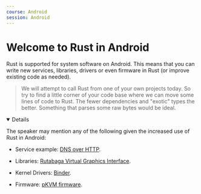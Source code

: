 ```yaml
---
course: Android
session: Android
---
```


# Welcome to Rust in Android

Rust is supported for system software on Android. This means that you can write
new services, libraries, drivers or even firmware in Rust (or improve existing
code as needed).

> We will attempt to call Rust from one of your own projects today. So try to
> find a little corner of your code base where we can move some lines of code to
> Rust. The fewer dependencies and "exotic" types the better. Something that
> parses some raw bytes would be ideal.

<details open='true'>

The speaker may mention any of the following given the increased use of Rust in
Android:

- Service example:
  [DNS over HTTP](https://security.googleblog.com/2022/07/dns-over-http3-in-android.html).

- Libraries:
  [Rutabaga Virtual Graphics Interface](https://crosvm.dev/book/appendix/rutabaga_gfx.html).

- Kernel Drivers:
  [Binder](https://lore.kernel.org/rust-for-linux/20231101-rust-binder-v1-0-08ba9197f637@google.com/).

- Firmware:
  [pKVM firmware](https://security.googleblog.com/2023/10/bare-metal-rust-in-android.html).

</details>
